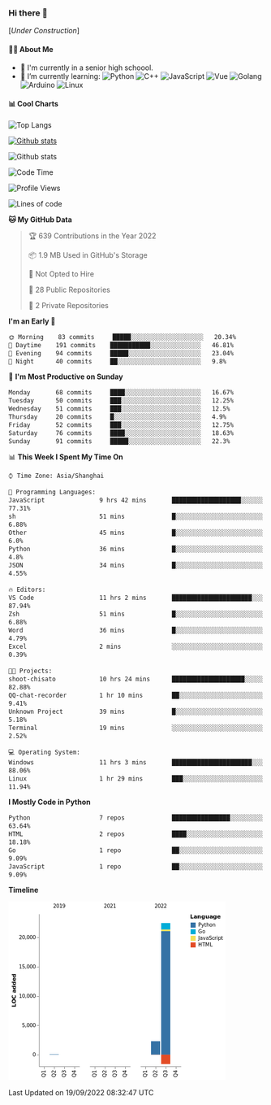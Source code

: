 ### Hi there 👋

\[*Under Construction*\]

<!--
**NoNormalCreeper/NoNormalCreeper** is a ✨ _special_ ✨ repository because its `README.md` (this file) appears on your GitHub profile.

Here are some ideas to get you started:

- 🔭 I’m currently working on ...
- 🌱 I’m currently learning ...
- 👯 I’m looking to collaborate on ...
- 🤔 I’m looking for help with ...
- 💬 Ask me about ...
- 📫 How to reach me: ...
- 😄 Pronouns: ...
- ⚡ Fun fact: ...
-->

#### 👩‍💻 About Me

- 🏫 I'm currently in a senior high schoool.
- 🌱 I’m currently learning: 
![Python](https://img.shields.io/badge/-Python-blue?style=flat-square&logo=Python&logoColor=fff)
![C++](https://img.shields.io/badge/-C%2B%2B-00599C?style=flat-square&logo=C%2B%2B&logoColor=fff)
![JavaScript](https://img.shields.io/badge/-JavaScript-ffca18?style=flat-square&logo=JavaScript&logoColor=fff)
![Vue](https://img.shields.io/badge/-Vue-4FC08D?style=flat-square&logo=Vue.js&logoColor=fff)
![Golang](https://img.shields.io/badge/-Go-007d9c?style=flat-square&logo=Go&logoColor=fff)
![Arduino](https://img.shields.io/badge/-Arduino-00979D?style=flat-square&logo=Arduino&logoColor=fff)
![Linux](https://img.shields.io/badge/-Linux-FCC624?style=flat-square&logo=Linux&logoColor=fff)

#### 📊 Cool Charts

![Top Langs](https://github-readme-stats.vercel.app/api/top-langs/?username=NoNormalCreeper&layout=compact)

[![Github stats](https://github-readme-stats.vercel.app/api?username=NoNormalCreeper&show_icons=true)](https://github.com/anuraghazra/github-readme-stats)

![Github stats](https://github-profile-trophy.vercel.app/?username=NoNormalCreeper)


<!--START_SECTION:waka-->
![Code Time](http://img.shields.io/badge/Code%20Time-109%20hrs%2043%20mins-blue)

![Profile Views](http://img.shields.io/badge/Profile%20Views-2-blue)

![Lines of code](https://img.shields.io/badge/From%20Hello%20World%20I%27ve%20Written-23%20Thousand%20lines%20of%20code-blue)

**🐱 My GitHub Data** 

> 🏆 639 Contributions in the Year 2022
 > 
> 📦 1.9 MB Used in GitHub's Storage 
 > 
> 🚫 Not Opted to Hire
 > 
> 📜 28 Public Repositories 
 > 
> 🔑 2 Private Repositories  
 > 
**I'm an Early 🐤** 

```text
🌞 Morning    83 commits     █████░░░░░░░░░░░░░░░░░░░░   20.34% 
🌆 Daytime    191 commits    ███████████░░░░░░░░░░░░░░   46.81% 
🌃 Evening    94 commits     █████░░░░░░░░░░░░░░░░░░░░   23.04% 
🌙 Night      40 commits     ██░░░░░░░░░░░░░░░░░░░░░░░   9.8%

```
📅 **I'm Most Productive on Sunday** 

```text
Monday       68 commits     ████░░░░░░░░░░░░░░░░░░░░░   16.67% 
Tuesday      50 commits     ███░░░░░░░░░░░░░░░░░░░░░░   12.25% 
Wednesday    51 commits     ███░░░░░░░░░░░░░░░░░░░░░░   12.5% 
Thursday     20 commits     █░░░░░░░░░░░░░░░░░░░░░░░░   4.9% 
Friday       52 commits     ███░░░░░░░░░░░░░░░░░░░░░░   12.75% 
Saturday     76 commits     ████░░░░░░░░░░░░░░░░░░░░░   18.63% 
Sunday       91 commits     █████░░░░░░░░░░░░░░░░░░░░   22.3%

```


📊 **This Week I Spent My Time On** 

```text
⌚︎ Time Zone: Asia/Shanghai

💬 Programming Languages: 
JavaScript               9 hrs 42 mins       ███████████████████░░░░░░   77.31% 
sh                       51 mins             █░░░░░░░░░░░░░░░░░░░░░░░░   6.88% 
Other                    45 mins             █░░░░░░░░░░░░░░░░░░░░░░░░   6.0% 
Python                   36 mins             █░░░░░░░░░░░░░░░░░░░░░░░░   4.8% 
JSON                     34 mins             █░░░░░░░░░░░░░░░░░░░░░░░░   4.55%

🔥 Editors: 
VS Code                  11 hrs 2 mins       ██████████████████████░░░   87.94% 
Zsh                      51 mins             █░░░░░░░░░░░░░░░░░░░░░░░░   6.88% 
Word                     36 mins             █░░░░░░░░░░░░░░░░░░░░░░░░   4.79% 
Excel                    2 mins              ░░░░░░░░░░░░░░░░░░░░░░░░░   0.39%

🐱‍💻 Projects: 
shoot-chisato            10 hrs 24 mins      ████████████████████░░░░░   82.88% 
QQ-chat-recorder         1 hr 10 mins        ██░░░░░░░░░░░░░░░░░░░░░░░   9.41% 
Unknown Project          39 mins             █░░░░░░░░░░░░░░░░░░░░░░░░   5.18% 
Terminal                 19 mins             ░░░░░░░░░░░░░░░░░░░░░░░░░   2.52%

💻 Operating System: 
Windows                  11 hrs 3 mins       ██████████████████████░░░   88.06% 
Linux                    1 hr 29 mins        ███░░░░░░░░░░░░░░░░░░░░░░   11.94%

```

**I Mostly Code in Python** 

```text
Python                   7 repos             ████████████████░░░░░░░░░   63.64% 
HTML                     2 repos             ████░░░░░░░░░░░░░░░░░░░░░   18.18% 
Go                       1 repo              ██░░░░░░░░░░░░░░░░░░░░░░░   9.09% 
JavaScript               1 repo              ██░░░░░░░░░░░░░░░░░░░░░░░   9.09%

```


**Timeline**

![Chart not found](https://raw.githubusercontent.com/NoNormalCreeper/NoNormalCreeper/main/charts/bar_graph.png) 


 Last Updated on 19/09/2022 08:32:47 UTC
<!--END_SECTION:waka-->

